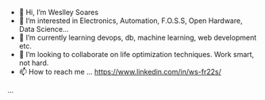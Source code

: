 - 👋 Hi, I’m Weslley Soares
- 👀 I’m interested in Electronics, Automation, F.O.S.S, Open Hardware, Data Science...
- 🌱 I’m currently learning devops, db, machine learning, web development etc.
- 💞️ I’m looking to collaborate on life optimization techniques. Work smart, not hard.
- 📫 How to reach me ... https://www.linkedin.com/in/ws-fr22s/





...




<!---
073145/073145 is a ✨ special ✨ repository because its `README.md` (this file) appears on your GitHub profile.
You can click the Preview link to take a look at your changes.
--->
